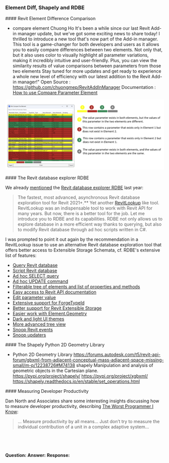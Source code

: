 <head>
<meta http-equiv="Content-Type" content="text/html; charset=utf-8">
<link rel="stylesheet" type="text/css" href="bc.css">
<script src="https://cdn.rawgit.com/google/code-prettify/master/loader/run_prettify.js" type="text/javascript"></script>
</head>

<!---

- compare element
  Chuong Ho
  It's been a while since our last Revit Add-in manager update, but we've got some exciting news to share today!
  I thrilled to introduce a new tool that's now part of the Add-in manager. This tool is a game-changer for both developers and users as it allows you to easily compare differences between two elements. Not only that, but it also uses color to visually highlight all parameter variations, making it incredibly intuitive and user-friendly. Plus, you can view the similarity results of value comparisons between parameters from those two elements
  Stay tuned for more updates and get ready to experience a whole new level of efficiency with our latest addition to the Revit Add-in manager!"
  Open Source : https://github.com/chuongmep/RevitAddInManager
  Documentation : [How to use Compare Parameter Element](https://github.com/chuongmep/RevitAddInManager/wiki/How-to-use-Compare-Parameter-Element)
  #OpenSource #addinmanager #bim #autodesk #revitapi
  /Users/jta/a/doc/revit/tbc/git/a/img/ch_compare_element.png

- Revit database explorer (RDBE)
  https://github.com/NeVeSpl/RevitDBExplorer
  mentioned last year
  https://thebuildingcoder.typepad.com/blog/2022/07/immutable-uniqueid-and-revit-database-explorer.html#3
  The fastest, most advanced, asynchronous Revit database exploration tool for Revit 2021+.**
  Yet another [RevitLookup](https://github.com/jeremytammik/RevitLookup) like tool. RevitLookup was an indispensable tool to work with Revit API for many years. But now, there is a better tool for the job. Let me introduce you to RDBE and its capabilities. RDBE not only allows us to explore database in a more efficient way thanks to querying, but also to modify Revit database through ad hoc scripts written in C#.
  - [query Revit database](#query-revit-database-with-rdq-revit-database-querying)
  - [script Revit database](#script-revit-database-with-rds-revit-database-scripting)
    - [ad hoc SELECT query](#ad-hoc-select-query)
    - [ad hoc UPDATE command](#ad-hoc-update-command)
  - [filterable tree of elements and list of properties and methods](#filterable-tree-of-elements-and-list-of-properties-and-methods)
  - [easy access to Revit API documentation](#easy-access-to-revit-api-documentation)
  - [edit parameter value](#edit-parameter-value)
  - [extensive support for ForgeTypeId](#extensive-support-for-forgetypeid)
  - [better support for Revit Extensible Storage](#better-support-for-revit-extensible-storage)
  - [easier work with Element.Geometry](#easier-work-with-elementgeometry)
  - [dark and light UI themes](#dark-and-light-ui-themes)
  - [more advanced tree view](#more-advanced-tree-view)
  - [snoop Revit events](#snoop-revit-events-with-rem-revit-event-monitor)
  - [snoop updaters](#snoop-updaters)
  You can always use an alternative tool that offers access to Extensible Storage Scheme. (:
  https://github.com/NeVeSpl/RevitDBExplorer#better-support-for-revit-extensible-storage

- Python 2D Geometry Library
  https://forums.autodesk.com/t5/revit-api-forum/gbxml-from-adjacent-conceptual-mass-adjacent-space-missing-small/m-p/12238726#M74138
  shapely
  Manipulation and analysis of geometric objects in the Cartesian plane.
  https://pypi.org/project/shapely/
  https://pypi.org/project/xgbxml/
  https://shapely.readthedocs.io/en/stable/set_operations.html

- Dan North & Associates discuss measuring developer productivity, describing
  [The Worst Programmer I Know](https://dannorth.net/2023/09/02/the-worst-programmer/):
  > Measure productivity by all means...
  Just don’t try to measure the individual contribution of a unit in a complex adaptive system...

twitter:

 @AutodeskRevit #RevitAPI #BIM @DynamoBIM @AutodeskAPS

&ndash; ...

linkedin:

#BIM #DynamoBIM #AutodeskAPS #Revit #API #IFC #SDK #Autodesk #AEC #adsk

the [Revit API discussion forum](http://forums.autodesk.com/t5/revit-api-forum/bd-p/160) thread

<center>
<img src="img/" alt="" title="" width="600"/>
<p style="font-size: 80%; font-style:italic"></p>
</center>

-->

### Element Diff, Shapely and RDBE


####<a name="2"></a> Revit Element Difference Comparison

- compare element
Chuong Ho
It's been a while since our last Revit Add-in manager update, but we've got some exciting news to share today!
I thrilled to introduce a new tool that's now part of the Add-in manager. This tool is a game-changer for both developers and users as it allows you to easily compare differences between two elements. Not only that, but it also uses color to visually highlight all parameter variations, making it incredibly intuitive and user-friendly. Plus, you can view the similarity results of value comparisons between parameters from those two elements
Stay tuned for more updates and get ready to experience a whole new level of efficiency with our latest addition to the Revit Add-in manager!"
Open Source : https://github.com/chuongmep/RevitAddInManager
Documentation : [How to use Compare Parameter Element](https://github.com/chuongmep/RevitAddInManager/wiki/How-to-use-Compare-Parameter-Element)

<center>
<img src="img/ch_compare_element.png" alt="Compare Element" title="Compare Element" width="670"/> <!-- Pixel Height: 588 Pixel Width: 1,336 -->
</center>

####<a name="3"></a> The Revit database explorer RDBE

We already [mentioned](https://thebuildingcoder.typepad.com/blog/2022/07/immutable-uniqueid-and-revit-database-explorer.html#3)
the [Revit database explorer RDBE](https://github.com/NeVeSpl/RevitDBExplorer) last year:

> The fastest, most advanced, asynchronous Revit database exploration tool for Revit 2021+.**
Yet another [RevitLookup](https://github.com/jeremytammik/RevitLookup) like tool. RevitLookup was an indispensable tool to work with Revit API for many years. But now, there is a better tool for the job. Let me introduce you to RDBE and its capabilities. RDBE not only allows us to explore database in a more efficient way thanks to querying, but also to modify Revit database through ad hoc scripts written in C#.

I was prompted to point it out again by the recommendation in a RevitLookup issue to use an alternative Revit database exploration tool that offers better access to Extensible Storage Schemata, cf. RDBE's extensive list of features:

- [Query Revit database](#query-revit-database-with-rdq-revit-database-querying)
- [Script Revit database](#script-revit-database-with-rds-revit-database-scripting)
- [Ad hoc SELECT query](#ad-hoc-select-query)
- [Ad hoc UPDATE command](#ad-hoc-update-command)
- [Filterable tree of elements and list of properties and methods](#filterable-tree-of-elements-and-list-of-properties-and-methods)
- [Easy access to Revit API documentation](#easy-access-to-revit-api-documentation)
- [Edit parameter value](#edit-parameter-value)
- [Extensive support for ForgeTypeId](#extensive-support-for-forgetypeid)
- [Better support for Revit Extensible Storage](#better-support-for-revit-extensible-storage)
- [Easier work with Element.Geometry](#easier-work-with-elementgeometry)
- [Dark and light UI themes](#dark-and-light-ui-themes)
- [More advanced tree view](#more-advanced-tree-view)
- [Snoop Revit events](#snoop-revit-events-with-rem-revit-event-monitor)
- [Snoop updaters](#snoop-updaters)

####<a name="4"></a> The Shapely Python 2D Geometry Library

- Python 2D Geometry Library
https://forums.autodesk.com/t5/revit-api-forum/gbxml-from-adjacent-conceptual-mass-adjacent-space-missing-small/m-p/12238726#M74138
shapely
Manipulation and analysis of geometric objects in the Cartesian plane.
https://pypi.org/project/shapely/
https://pypi.org/project/xgbxml/
https://shapely.readthedocs.io/en/stable/set_operations.html

####<a name="5"></a> Measuring Developer Productivity

Dan North and Associates share some interesting insights discussing how to measure developer productivity,
describing [The Worst Programmer I Know](https://dannorth.net/2023/09/02/the-worst-programmer/):

> ... Measure productivity by all means...
Just don’t try to measure the individual contribution of a unit in a complex adaptive system...


<center>
<img src="img/.png" alt="" title="" width="100"/>
<p style="font-size: 80%; font-style:italic"></p>
<br/>
</center>

**Question:**
**Answer:**
**Response:**

<pre class="prettyprint">
</pre>


